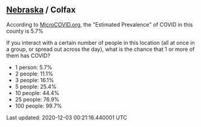 
## [Nebraska](/united-states/nebraska) / Colfax

According to [MicroCOVID.org](http://microcovid.org),
the "Estimated Prevalence" of COVID in this county is 5.7%

If you interact with a certain number of people in this location
(all at once in a group, or spread out across the day), what is the chance that
1 or more of them has COVID?

- 1 person: 5.7%
- 2 people: 11.1%
- 3 people: 16.1%
- 5 people: 25.4%
- 10 people: 44.4%
- 25 people: 76.9%
- 100 people: 99.7%

Last updated: 2020-12-03 00:21:16.440001 UTC
